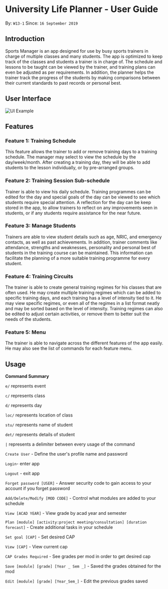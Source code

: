 # University Life Planner - User Guide
By: `W13-1`   Since: `16 September 2019`

## Introduction
Sports Manager is an app designed for use by busy sports trainers in charge of multiple classes and many students. The app is optimized to keep track of the classes and students a trainer is in charge of. The schedule and lessons to be taught can be viewed by the trainer, and training plans can even be adjusted as per requirements. In addition, the planner helps the trainer track the progress of the students by making comparisons between their current standards to past records or personal best.

## User Interface
![UI Example](https://github.com/Sfloydzy/main/blob/master/doc/images/UIMainMenu.png)

## Features 

### Feature 1: Training Schedule
This feature allows the trainer to add or remove training days to a training schedule. The manager may select to view the schedule by the day/week/month. After creating a training day, they will be able to add students to the lesson individually, or by pre-arranged groups.


### Feature 2: Training Session Sub-schedule
Trainer is able to view his daily schedule. Training programmes can be edited for the day and special goals of the day can be viewed to see which students require special attention. A reflection for the day can be keep stored in the app, to allow trainers to reflect on any improvements seen in students, or if any students require assistance for the near future.


### Feature 3: Manage Students
Trainers are able to view student details such as age, NRIC, and emergency contacts, as well as past achievements. In addition, trainer comments like attendance, strengths and weaknesses, personality and personal best of students in the training course can be maintained.  This information can facilitate the planning of a more suitable training programme for every student.


### Feature 4: Training Circuits 
The trainer is able to create general training regimes for his classes that are often used. He may create multiple training regimes which can be added to specific training days, and each training has a level of intensity tied to it. He may view specific regimes, or even all of the regimes in a list format neatly and may be sorted based on the level of intensity. Training regimes can also be edited to adjust certain activities, or remove them to better suit the needs of the students.


### Feature 5: Menu
The trainer is able to navigate across the different features of the app easily. He may also see the list of commands for each feature menu.


## Usage

**Command Summary**

`e/` represents event

`c/` represents class

`d/` represents day

`loc/` represents location of class

`stu/` represents name of student

`det/` represents details of student

`|` represents a delimiter between every usage of the command


`Create User` - Define the user's profile name and password

`Login`- enter app

`Logout` - exit app

`Forget password [USER]` - Answer security code to gain access to your account if you forget password

`Add/Delete/Modify [MOD CODE]` - Control what modules are added to your schedule

`View [ACAD YEAR]` - View grade by acad year and semester

`Plan [module] [activity:project meeting/consultation] [duration forecast]` - Create additional tasks in your schedule

`Set goal [CAP]` - Set desired CAP

`View [CAP]` - View current cap

`CAP Grades Required` - See grades per mod in order to get desired cap

`Save [module] [grade] [Year _ Sem _]` - Saved the grades obtained for the mod

`Edit [module] [grade] [Year_Sem_]` - Edit the previous grades saved
